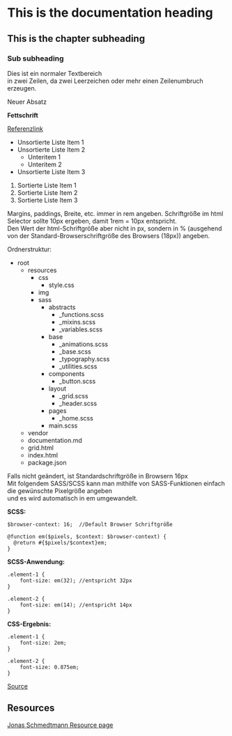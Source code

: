# This is the documentation heading

## This is the chapter subheading

### Sub subheading

Dies ist ein normaler Textbereich  
in zwei Zeilen, da zwei Leerzeichen oder mehr einen Zeilenumbruch erzeugen.

Neuer Absatz

**Fettschrift**

[Referenzlink][1]

[1]:https://google.de

* Unsortierte Liste Item 1
* Unsortierte Liste Item 2
    * Unteritem 1
    * Unteritem 2
* Unsortierte Liste Item 3

1. Sortierte Liste Item 1
2. Sortierte Liste Item 2
3. Sortierte Liste Item 3







Margins, paddings, Breite, etc. immer in rem angeben.
Schriftgröße im html Selector sollte 10px ergeben, damit 1rem = 10px entspricht.  
Den Wert der html-Schriftgröße aber nicht in px, sondern in % (ausgehend von der Standard-Browserschriftgröße des Browsers (18px)) angeben.

Ordnerstruktur:

* root
    * resources
        * css
            * style.css
        * img
        * sass
            * abstracts
                * _functions.scss
                * _mixins.scss
                * _variables.scss
            * base
                * _animations.scss
                * _base.scss
                * _typography.scss
                * _utilities.scss
            * components
                * _button.scss
            * layout
                * _grid.scss
                * _header.scss
            * pages
                * _home.scss
            * main.scss
    * vendor
    * documentation.md
    * grid.html
    * index.html
    * package.json




Falls nicht geändert, ist Standardschriftgröße in Browsern 16px  
Mit folgendem SASS/SCSS kann man mithilfe von SASS-Funktionen einfach die gewünschte Pixelgröße angeben  
und es wird automatisch in em umgewandelt.  
  

**SCSS:**  

    $browser-context: 16;  //Default Browser Schriftgröße
  
    @function em($pixels, $context: $browser-context) {  
      @return #{$pixels/$context}em;  
    }

**SCSS-Anwendung:**

    .element-1 {
        font-size: em(32); //entspricht 32px
    }

    .element-2 {
        font-size: em(14); //entspricht 14px
    }

**CSS-Ergebnis:**

    .element-1 {
        font-size: 2em;
    }

    .element-2 {
        font-size: 0.875em;
    }

[Source](https://css-tricks.com/snippets/sass/px-to-em-functions/)  


## Resources

[Jonas Schmedtmann Resource page](https://codingheroes.io/resources)